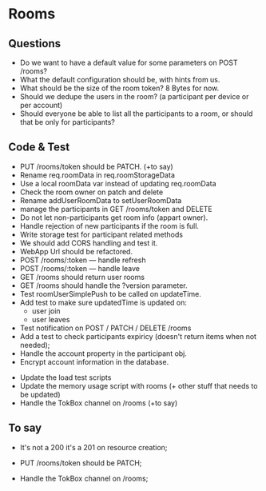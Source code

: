 # Rooms


## Questions

- Do we want to have a default value for some parameters on POST /rooms?
- What the default configuration should be, with hints from us.
- What should be the size of the room token? 8 Bytes for now.
- Should we dedupe the users in the room? (a participant per device or per account)
- Should everyone be able to list all the participants to a room, or should that be only for participants?


## Code & Test

+ PUT /rooms/token should be PATCH. (+to say)
+ Rename req.roomData in req.roomStorageData
+ Use a local roomData var instead of updating req.roomData
+ Check the room owner on patch and delete
+ Rename addUserRoomData to setUserRoomData
+ manage the participants in GET /rooms/token and DELETE
+ Do not let non-participants get room info (appart owner).
+ Handle rejection of new participants if the room is full.
+ Write storage test for participant related methods
+ We should add CORS handling and test it.
+ WebApp Url should be refactored.
+ POST /rooms/:token — handle refresh
+ POST /rooms/:token — handle leave
+ GET /rooms should return user rooms
+ GET /rooms should handle the ?version parameter.
+ Test roomUserSimplePush to be called on updateTime.
+ Add test to make sure updatedTime is updated on:
   + user join
   + user leaves
+ Test notification on POST / PATCH / DELETE /rooms
+ Add a test to check participants expiricy (doesn't return items when not needed);
+ Handle the account property in the participant obj.
+ Encrypt account information in the database.
- Update the load test scripts
- Update the memory usage script with rooms (+ other stuff that needs to be updated)
- Handle the TokBox channel on /rooms (+to say)


## To say

- It's not a 200 it's a 201 on resource creation;
+ PUT /rooms/token should be PATCH;
- Handle the TokBox channel on /rooms;
